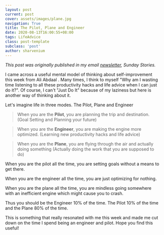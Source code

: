 ```yaml
---
layout: post
current: post
cover: assets/images/plane.jpg
navigation: True
title: The Pilot, Plane and Engineer
date: 2020-08-13T16:00:55+08:00
tags: LifeAdvice
class: post-template
subclass: 'post'
author: sharvenium
---
```

_This post was originally published in my email [newsletter](https://sharvenium.substack.com), Sunday Stories._

I came across a useful mental model of thinking about self-improvement this week from Ali Abdaal . Many times, I think to myself "Why am I wasting time listening to all these productivity hacks and life advice when I can just do it?". Of course, I can't "Just Do It" because of my laziness but here is another way of thinking about it.

Let's imagine life in three modes. The Pilot, Plane and Engineer

> When you are the **Pilot**, you are planning the trip and destination. (Goal Setting and Planning your future)

> When you are the **Engineer**, you are making the engine more optimized. (Learning new productivity hacks and life advice)

> When you are the **Plane**, you are flying through the air and actually doing something (Actually doing the work that you are supposed to do)

When you are the pilot all the time, you are setting goals without a means to get there. 

When you are the engineer all the time, you are just optimizing for nothing. 

When you are the plane all the time, you are mindless going somewhere with an inefficient engine which might cause you to crash.

Thus you should be the Engineer 10% of the time. The Pilot 10% of the time and the Plane 80% of the time.


 This is something that really resonated with me this week and made me cut down on the time I spend being an engineer and pilot. Hope you find this useful!